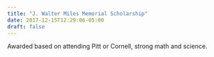 ```yaml
---
title: "J. Walter Miles Memorial Scholarship"
date: 2017-12-15T12:29:06-05:00
draft: false
---
```


Awarded based on attending Pitt or Cornell, strong math and science.
